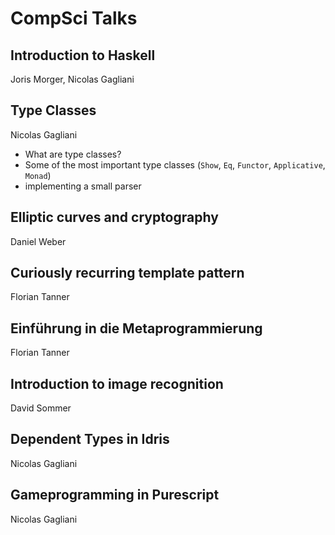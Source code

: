 # CompSci Talks

## Introduction to Haskell

Joris Morger, Nicolas Gagliani

## Type Classes
Nicolas Gagliani
- What are type classes?
- Some of the most important type classes (`Show`, `Eq`, `Functor`, `Applicative`, `Monad`)
- implementing a small parser

## Elliptic curves and cryptography

Daniel Weber

## Curiously recurring template pattern

Florian Tanner

## Einführung in die Metaprogrammierung

Florian Tanner

## Introduction to image recognition

David Sommer

## Dependent Types in Idris

Nicolas Gagliani

## Gameprogramming in Purescript

Nicolas Gagliani
